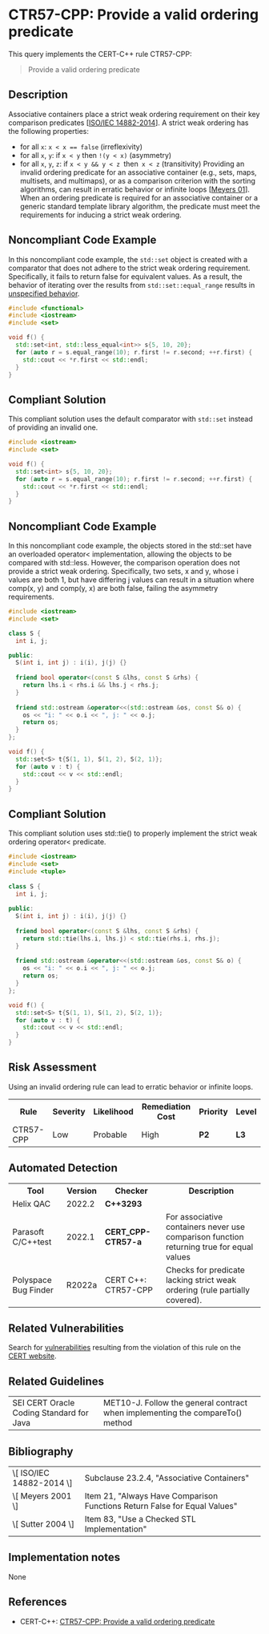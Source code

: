 # CTR57-CPP: Provide a valid ordering predicate

This query implements the CERT-C++ rule CTR57-CPP:

> Provide a valid ordering predicate


## Description

Associative containers place a strict weak ordering requirement on their key comparison predicates \[[ISO/IEC 14882-2014](https://wiki.sei.cmu.edu/confluence/display/cplusplus/AA.+Bibliography#AA.Bibliography-ISO%2FIEC14882-2014)\]. A strict weak ordering has the following properties:

* for all `x`: `x < x == false` (irreflexivity)
* for all `x`, `y`: if `x < y` then `!(y < x)` (asymmetry)
* for all `x`, `y`, `z`: if `x < y && y < z `then` x < z` (transitivity)
Providing an invalid ordering predicate for an associative container (e.g., sets, maps, multisets, and multimaps), or as a comparison criterion with the sorting algorithms, can result in erratic behavior or infinite loops \[[Meyers 01](https://wiki.sei.cmu.edu/confluence/display/cplusplus/AA.+Bibliography#AA.Bibliography-Meyers01)\]. When an ordering predicate is required for an associative container or a generic standard template library algorithm, the predicate must meet the requirements for inducing a strict weak ordering.

## Noncompliant Code Example

In this noncompliant code example, the `std::set` object is created with a comparator that does not adhere to the strict weak ordering requirement. Specifically, it fails to return false for equivalent values. As a result, the behavior of iterating over the results from `std::set::equal_range` results in [unspecified behavior](https://wiki.sei.cmu.edu/confluence/display/cplusplus/BB.+Definitions#BB.Definitions-unspecifiedbehavior).

```cpp
#include <functional>
#include <iostream>
#include <set>

void f() {
  std::set<int, std::less_equal<int>> s{5, 10, 20};  
  for (auto r = s.equal_range(10); r.first != r.second; ++r.first) {
    std::cout << *r.first << std::endl;
  }
}

```

## Compliant Solution

This compliant solution uses the default comparator with `std::set` instead of providing an invalid one.

```cpp
#include <iostream>
#include <set>

void f() {
  std::set<int> s{5, 10, 20};  
  for (auto r = s.equal_range(10); r.first != r.second; ++r.first) {
    std::cout << *r.first << std::endl;
  }
}

```

## Noncompliant Code Example

In this noncompliant code example, the objects stored in the std::set have an overloaded operator&lt; implementation, allowing the objects to be compared with std::less. However, the comparison operation does not provide a strict weak ordering. Specifically, two sets, x and y, whose i values are both 1, but have differing j values can result in a situation where comp(x, y) and comp(y, x) are both false, failing the asymmetry requirements.

```cpp
#include <iostream>
#include <set>

class S {
  int i, j;

public:
  S(int i, int j) : i(i), j(j) {}
  
  friend bool operator<(const S &lhs, const S &rhs) {
    return lhs.i < rhs.i && lhs.j < rhs.j;
  }
  
  friend std::ostream &operator<<(std::ostream &os, const S& o) {
    os << "i: " << o.i << ", j: " << o.j;
    return os;
  }
};

void f() {
  std::set<S> t{S(1, 1), S(1, 2), S(2, 1)};
  for (auto v : t) {
    std::cout << v << std::endl;
  }
}
```

## Compliant Solution

This compliant solution uses std::tie() to properly implement the strict weak ordering operator&lt; predicate.

```cpp
#include <iostream>
#include <set>
#include <tuple>
 
class S {
  int i, j;
 
public:
  S(int i, int j) : i(i), j(j) {}
  
  friend bool operator<(const S &lhs, const S &rhs) {
    return std::tie(lhs.i, lhs.j) < std::tie(rhs.i, rhs.j);
  }
  
  friend std::ostream &operator<<(std::ostream &os, const S& o) {
    os << "i: " << o.i << ", j: " << o.j;
    return os;
  }
};

void f() {
  std::set<S> t{S(1, 1), S(1, 2), S(2, 1)};  
  for (auto v : t) {
    std::cout << v << std::endl;
  }
}
```

## Risk Assessment

Using an invalid ordering rule can lead to erratic behavior or infinite loops.

<table> <tbody> <tr> <th> Rule </th> <th> Severity </th> <th> Likelihood </th> <th> Remediation Cost </th> <th> Priority </th> <th> Level </th> </tr> <tr> <td> CTR57-CPP </td> <td> Low </td> <td> Probable </td> <td> High </td> <td> <strong>P2</strong> </td> <td> <strong>L3</strong> </td> </tr> </tbody> </table>


## Automated Detection

<table> <tbody> <tr> <th> Tool </th> <th> Version </th> <th> Checker </th> <th> Description </th> </tr> <tr> <td> <a> Helix QAC </a> </td> <td> 2022.2 </td> <td> <strong>C++3293</strong> </td> <td> </td> </tr> <tr> <td> <a> Parasoft C/C++test </a> </td> <td> 2022.1 </td> <td> <strong>CERT_CPP-CTR57-a</strong> </td> <td> For associative containers never use comparison function returning true for equal values </td> </tr> <tr> <td> <a> Polyspace Bug Finder </a> </td> <td> R2022a </td> <td> <a> CERT C++: CTR57-CPP </a> </td> <td> Checks for predicate lacking strict weak ordering (rule partially covered). </td> </tr> </tbody> </table>


## Related Vulnerabilities

Search for [vulnerabilities](https://wiki.sei.cmu.edu/confluence/display/cplusplus/BB.+Definitions#BB.Definitions-vul) resulting from the violation of this rule on the [CERT website](https://www.kb.cert.org/vulnotes/bymetric?searchview&query=FIELD+KEYWORDS+contains+CTR40-CPP).

## Related Guidelines

<table> <tbody> <tr> <td> <a> SEI CERT Oracle Coding Standard for Java </a> </td> <td> <a> MET10-J. Follow the general contract when implementing the compareTo() method </a> </td> </tr> </tbody> </table>


## Bibliography

<table> <tbody> <tr> <td> \[ <a> ISO/IEC 14882-2014 </a> \] </td> <td> Subclause 23.2.4, "Associative Containers" </td> </tr> <tr> <td> \[ <a> Meyers 2001 </a> \] </td> <td> Item 21, "Always Have Comparison Functions Return False for Equal Values" </td> </tr> <tr> <td> \[ <a> Sutter 2004 </a> \] </td> <td> Item 83, "Use a Checked STL Implementation" </td> </tr> </tbody> </table>


## Implementation notes

None

## References

* CERT-C++: [CTR57-CPP: Provide a valid ordering predicate](https://wiki.sei.cmu.edu/confluence/pages/viewpage.action?pageId=88046682)
